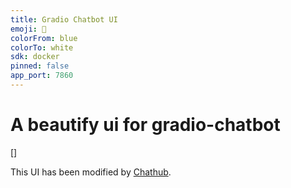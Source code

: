 ```yaml
---
title: Gradio Chatbot UI
emoji: 🔮
colorFrom: blue
colorTo: white
sdk: docker
pinned: false
app_port: 7860
---
```


# A beautify ui for gradio-chatbot

[]


This UI has been modified by [Chathub](https://github.com/chathub-dev/chathub).
